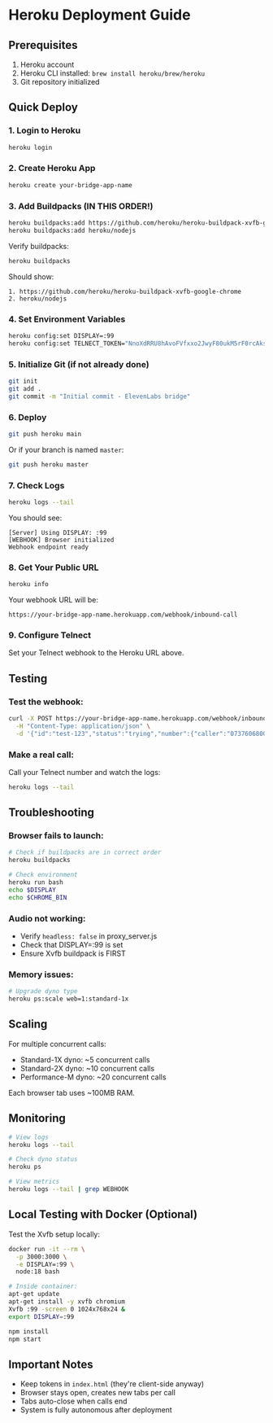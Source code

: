 # Heroku Deployment Guide

## Prerequisites

1. Heroku account
2. Heroku CLI installed: `brew install heroku/brew/heroku`
3. Git repository initialized

## Quick Deploy

### 1. Login to Heroku
```bash
heroku login
```

### 2. Create Heroku App
```bash
heroku create your-bridge-app-name
```

### 3. Add Buildpacks (IN THIS ORDER!)
```bash
heroku buildpacks:add https://github.com/heroku/heroku-buildpack-xvfb-google-chrome
heroku buildpacks:add heroku/nodejs
```

Verify buildpacks:
```bash
heroku buildpacks
```

Should show:
```
1. https://github.com/heroku/heroku-buildpack-xvfb-google-chrome
2. heroku/nodejs
```

### 4. Set Environment Variables
```bash
heroku config:set DISPLAY=:99
heroku config:set TELNECT_TOKEN="NnoXdRRU8hAvoFVfxxo2JwyF80ukM5rF0rcAksJl"
```

### 5. Initialize Git (if not already done)
```bash
git init
git add .
git commit -m "Initial commit - ElevenLabs bridge"
```

### 6. Deploy
```bash
git push heroku main
```

Or if your branch is named `master`:
```bash
git push heroku master
```

### 7. Check Logs
```bash
heroku logs --tail
```

You should see:
```
[Server] Using DISPLAY: :99
[WEBHOOK] Browser initialized
Webhook endpoint ready
```

### 8. Get Your Public URL
```bash
heroku info
```

Your webhook URL will be:
```
https://your-bridge-app-name.herokuapp.com/webhook/inbound-call
```

### 9. Configure Telnect
Set your Telnect webhook to the Heroku URL above.

## Testing

### Test the webhook:
```bash
curl -X POST https://your-bridge-app-name.herokuapp.com/webhook/inbound-call \
  -H "Content-Type: application/json" \
  -d '{"id":"test-123","status":"trying","number":{"caller":"0737606800","called":"0775893847"}}'
```

### Make a real call:
Call your Telnect number and watch the logs:
```bash
heroku logs --tail
```

## Troubleshooting

### Browser fails to launch:
```bash
# Check if buildpacks are in correct order
heroku buildpacks

# Check environment
heroku run bash
echo $DISPLAY
echo $CHROME_BIN
```

### Audio not working:
- Verify `headless: false` in proxy_server.js
- Check that DISPLAY=:99 is set
- Ensure Xvfb buildpack is FIRST

### Memory issues:
```bash
# Upgrade dyno type
heroku ps:scale web=1:standard-1x
```

## Scaling

For multiple concurrent calls:
- Standard-1X dyno: ~5 concurrent calls
- Standard-2X dyno: ~10 concurrent calls
- Performance-M dyno: ~20 concurrent calls

Each browser tab uses ~100MB RAM.

## Monitoring

```bash
# View logs
heroku logs --tail

# Check dyno status
heroku ps

# View metrics
heroku logs --tail | grep WEBHOOK
```

## Local Testing with Docker (Optional)

Test the Xvfb setup locally:

```bash
docker run -it --rm \
  -p 3000:3000 \
  -e DISPLAY=:99 \
  node:18 bash

# Inside container:
apt-get update
apt-get install -y xvfb chromium
Xvfb :99 -screen 0 1024x768x24 &
export DISPLAY=:99

npm install
npm start
```

## Important Notes

- Keep tokens in `index.html` (they're client-side anyway)
- Browser stays open, creates new tabs per call
- Tabs auto-close when calls end
- System is fully autonomous after deployment
